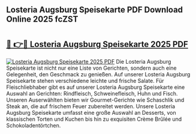 ## Losteria Augsburg Speisekarte PDF Download Online 2025 fcZST

# <h2><a href="http://gce6jf.nevu.top/?p=Losteria+Augsburg+Speisekarte">🔗 👉🔴 Losteria Augsburg Speisekarte 2025 PDF</a></h2>

[![Losteria Augsburg Speisekarte 2025 PDF](https://i.imgur.com/dBaPXMq.png)](http://gce6jf.nevu.top/?p=Losteria+Augsburg+Speisekarte)
Die Losteria Augsburg Speisekarte ist nicht nur eine Liste von Gerichten, sondern auch eine Gelegenheit, den Geschmack zu genießen. Auf unserer Losteria Augsburg Speisekarte stehen verschiedene leichte und frische Salate. Für Fleischliebhaber gibt es auf unserer Losteria Augsburg Speisekarte eine Auswahl an Gerichten: Rindfleisch, Schweinefleisch, Huhn und Fisch. Unseren Auserwählten bieten wir Gourmet-Gerichte wie Schaschlik und Steak an, die auf frischem Feuer zubereitet werden. Unsere Losteria Augsburg Speisekarte umfasst eine große Auswahl an Desserts, von klassischen Torten und Kuchen bis hin zu exquisiten Crème Brûlée und Schokoladentörtchen.
